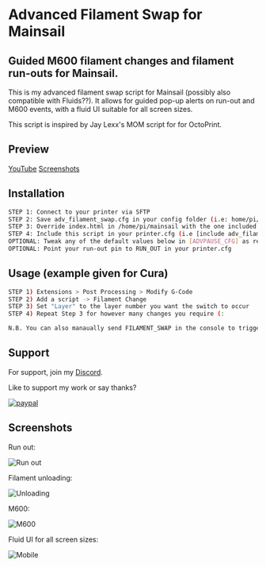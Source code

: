 # Advanced Filament Swap for Mainsail
## Guided M600 filament changes and filament run-outs for Mainsail.

This is my advanced filament swap script for Mainsail (possibly also compatible with Fluids??). It allows for guided pop-up alerts on run-out and M600 events, with a fluid UI suitable for all screen sizes.

This script is inspired by Jay Lexx's MOM script for for OctoPrint.

## Preview
[YouTube](https://youtu.be/61uj0Wp03IY)
[Screenshots](#screenshots)

## Installation

```bash
STEP 1: Connect to your printer via SFTP
STEP 2: Save adv_filament_swap.cfg in your config folder (i.e: home/pi/klipper_config/)
STEP 3: Override index.html in /home/pi/mainsail with the one included with this script
STEP 4: Include this script in your printer.cfg (i.e [include adv_filament_swap.cfg])
OPTIONAL: Tweak any of the default values below in [ADVPAUSE_CFG] as required - from line #120
OPTIONAL: Point your run-out pin to RUN_OUT in your printer.cfg
```

## Usage (example given for Cura)
```bash
STEP 1) Extensions > Post Processing > Modify G-Code
STEP 2) Add a script -> Filament Change
STEP 3) Set "Layer" to the layer number you want the switch to occur
STEP 4) Repeat Step 3 for however many changes you require (:

N.B. You can also manaually send FILAMENT_SWAP in the console to trigger a filament swap.
```


## Support
For support, join my [Discord](https://discord.gg/e3eXGTJbjx).

Like to support my work or say thanks?

[![paypal](https://www.paypalobjects.com/en_US/GB/i/btn/btn_donateCC_LG.gif)](https://www.paypal.com/donate/?hosted_button_id=9QZ34DQCEPAGG)

    
## Screenshots

Run out:

![Run out](https://preview.redd.it/l5pl7p400di91.png?width=485&format=png&auto=webp&s=2c0564893b8bbd541d3067ad58b14f791b7c5cef)

Filament unloading:

![Unloading](https://preview.redd.it/48d8fke10di91.png?width=477&format=png&auto=webp&s=657e21489ed468f0643566a6d0d6e0712439a78d)

M600:

![M600](https://preview.redd.it/zsi5hqp20di91.png?width=645&format=png&auto=webp&s=a45f016b65ce3d0fb45db8014b653ad0c6a29088)

Fluid UI for all screen sizes:

![Mobile](https://preview.redd.it/0ojee3540di91.png?width=720&format=png&auto=webp&s=5a7882473d0d381a4643e206303d2f329ade0219)
